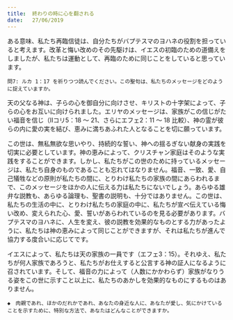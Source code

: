 ```yaml
---
title:  終わりの時に心を翻される 
date:   27/06/2019
---
```


ある意味、私たち再臨信徒は、自分たちがバプテスマのヨハネの役割を担っていると考えます。改革と悔い改めのその先駆けは、イエスの初臨のための道備えをしましたが、私たちは運動として、再臨のために同じことをしていると思っています。

`問7: ルカ 1：17 を祈りつつ読んでください。この聖句は、私たちのメッセージをどのように捉えていますか。`

天の父なる神は、子らの心を御自分に向けさせ、キリストの十字架によって、子らの心をお互いに向けられました。エリヤのメッセージは、家族がこの信じがたい福音を信じ（Ⅱコリ5：18 ～ 21、さらにエフェ2：11 ～ 18 比較）、神の霊が彼らの内に愛の実を結び、恵みに満ちあふれた人となることを切に願っています。

この世は、無私無欲な思いやり、持続的な誓い、神への揺るぎない献身の実践を切実に必要としています。神の恵みによって、クリスチャン家庭はそのような実践をすることができます。しかし、私たちがこの世のために持っているメッセージは、私たち自身のものであることも忘れてはなりません。福音、一致、愛、自己犠牲などの原則が私たちの間に、とりわけ私たちの家族の間にあらわれるまで、このメッセージをほかの人に伝える力は私たちにないでしょう。あらゆる雄弁な説教も、あらゆる論理も、聖書の説明も、十分ではありません。この世は、私たちの生活の中に、とりわけ私たちの家庭の中に、私たちが宣べ伝えている悔い改め、変えられた心、愛、誓いがあらわれているのを見る必要があります。バプテスマのヨハネに、人生を変え、彼の説教を効果的なものとする力があったように、私たちは神の恵みによって同じことができますが、それは私たちが進んで協力する度合いに応じてです。

イエスによって、私たちは天の家族の一員です（エフェ3：15）。それゆえ、私たちが何人家族であろうと、私たちがお仕えすると公言する神の証人になるように召されています。そして、福音の力によって（人数にかかわらず）家族がなりうる姿をこの世に示すこと以上に、私たちのあかしを効果的なものにするものはありません。

`◆　肉親であれ、ほかのだれかであれ、あなたの身近な人に、あなたが愛し、気にかけていることを示すために、特別な方法で、あなたはどんなことができますか。`